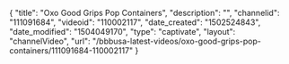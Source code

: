 {
    "title": "Oxo Good Grips Pop Containers",
    "description": "",
    "channelid": "111091684",
    "videoid": "110002117",
    "date_created": "1502524843",
    "date_modified": "1504049170",
    "type": "captivate",
    "layout": "channelVideo",
    "url": "\/bbbusa-latest-videos\/oxo-good-grips-pop-containers\/111091684-110002117"
}
